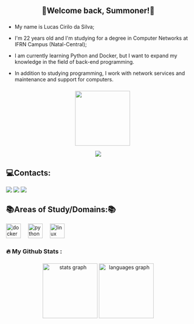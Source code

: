 <h2 align="center">🎴Welcome back, Summoner!🎴</h2>

###

- My name is Lucas Cirilo da Silva;
- I'm 22 years old and I'm studying for a degree in Computer Networks at IFRN Campus (Natal-Central);
- I am currently learning Python and Docker, but I want to expand my knowledge in the field of back-end programming.
- In addition to studying programming, I work with network services and maintenance and support for computers.

  ###

  <div align="center">
  <img height="150" src="https://media.giphy.com/media/M9gbBd9nbDrOTu1Mqx/giphy.gif"  />
</div>

<div align="center">
  <img src="https://visitor-badge.laobi.icu/badge?page_id=LucasCiril&"  />
</div>

###

<h2 align="left">💻Contacts:</h2>
<div align="left">
<a href="https://instagram.com/lukascirilo_456" target="_blank"><img src="https://img.shields.io/badge/-Instagram-%23E4405F?style=for-the-badge&logo=instagram&logoColor=white" target="_blank"></a>
<a href = "mailto:lucaseelco@gmail.com"><img src="https://img.shields.io/badge/-Gmail-%23333?style=for-the-badge&logo=gmail&logoColor=white" target="_blank"></a>
<a href="https://www.linkedin.com/in/lucas-cirilo-da-silva-5a428a336" target="_blank"><img src="https://img.shields.io/badge/-LinkedIn-%230077B5?style=for-the-badge&logo=linkedin&logoColor=white" target="_blank"></a> 
</div>

###

<h2 align="left">📚Areas of Study/Domains:📚</h2>
<div align="left">
  <img src="https://cdn.jsdelivr.net/gh/devicons/devicon/icons/docker/docker-original.svg" height="40" alt="docker logo"  />
  <img width="12" />
  <img src="https://cdn.jsdelivr.net/gh/devicons/devicon/icons/python/python-original.svg" height="40" alt="python logo"  />
  <img width="12" />
  <img src="https://cdn.jsdelivr.net/gh/devicons/devicon/icons/linux/linux-original.svg" height="40" alt="linux logo"  />
  <img width="12" />
</div>

###

<h3 align="left">🔥   My Github Stats :</h3>

###

<div align="center">
  <img height="150em" src="https://github-readme-stats.vercel.app/api?username=lucasciril&hide_title=false&hide_rank=false&show_icons=true&include_all_commits=true&count_private=true&disable_animations=false&theme=gruvbox&locale=pt-br&hide_border=false" alt="stats graph"  />
  <img height="150em" src="https://github-readme-stats.vercel.app/api/top-langs?username=LucasCiril&locale=pt-br&hide_title=false&layout=compact&card_width=320&langs_count=5&theme=gruvbox&hide_border=false" alt="languages graph"  />
</div>
